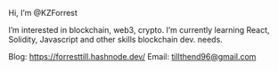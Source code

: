 Hi, I’m @KZForrest

I’m interested in blockchain, web3, crypto. I’m currently learning React, Solidity, Javascript and other skills blockchain dev. needs. 

Blog: https://forresttill.hashnode.dev/
Email: tillthend96@gmail.com


